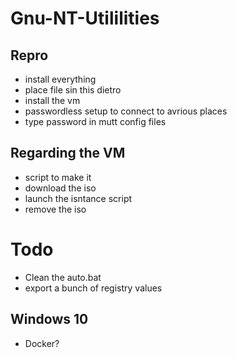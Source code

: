 # Gnu-NT-Utililities

## Repro 
* install everything 
* place file sin this dietro
* install the vm 
* passwordless setup to connect to avrious places
* type password in mutt config files

## Regarding the VM
* script to make it 
* download the iso 
* launch the isntance script 
* remove the iso

# Todo
* Clean the auto.bat
* export a bunch of registry values

## Windows 10
* Docker?
